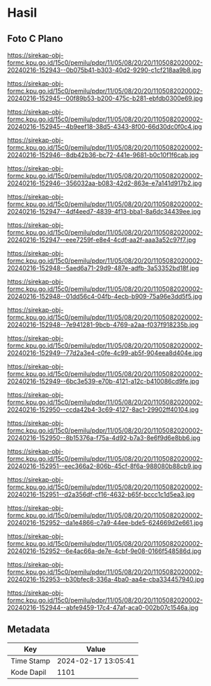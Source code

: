 # Hasil

## Foto C Plano

https://sirekap-obj-formc.kpu.go.id/15c0/pemilu/pdpr/11/05/08/20/20/1105082020002-20240216-152943--0b075b41-b303-40d2-9290-c1cf218aa9b8.jpg

https://sirekap-obj-formc.kpu.go.id/15c0/pemilu/pdpr/11/05/08/20/20/1105082020002-20240216-152945--00f89b53-b200-475c-b281-ebfdb0300e69.jpg

https://sirekap-obj-formc.kpu.go.id/15c0/pemilu/pdpr/11/05/08/20/20/1105082020002-20240216-152945--4b9eef18-38d5-4343-8f00-66d30dc0f0c4.jpg

https://sirekap-obj-formc.kpu.go.id/15c0/pemilu/pdpr/11/05/08/20/20/1105082020002-20240216-152946--8db42b36-bc72-441e-9681-b0c10f1f6cab.jpg

https://sirekap-obj-formc.kpu.go.id/15c0/pemilu/pdpr/11/05/08/20/20/1105082020002-20240216-152946--356032aa-b083-42d2-863e-e7a141d917b2.jpg

https://sirekap-obj-formc.kpu.go.id/15c0/pemilu/pdpr/11/05/08/20/20/1105082020002-20240216-152947--4df4eed7-4839-4f13-bba1-8a6dc34439ee.jpg

https://sirekap-obj-formc.kpu.go.id/15c0/pemilu/pdpr/11/05/08/20/20/1105082020002-20240216-152947--eee7259f-e8e4-4cdf-aa2f-aaa3a52c97f7.jpg

https://sirekap-obj-formc.kpu.go.id/15c0/pemilu/pdpr/11/05/08/20/20/1105082020002-20240216-152948--5aed6a71-29d9-487e-adfb-3a53352bd18f.jpg

https://sirekap-obj-formc.kpu.go.id/15c0/pemilu/pdpr/11/05/08/20/20/1105082020002-20240216-152948--01dd56c4-04fb-4ecb-b909-75a96e3dd5f5.jpg

https://sirekap-obj-formc.kpu.go.id/15c0/pemilu/pdpr/11/05/08/20/20/1105082020002-20240216-152948--7e941281-9bcb-4769-a2aa-f037f918235b.jpg

https://sirekap-obj-formc.kpu.go.id/15c0/pemilu/pdpr/11/05/08/20/20/1105082020002-20240216-152949--77d2a3e4-c0fe-4c99-ab5f-904eea8d404e.jpg

https://sirekap-obj-formc.kpu.go.id/15c0/pemilu/pdpr/11/05/08/20/20/1105082020002-20240216-152949--6bc3e539-e70b-4121-a12c-b410086cd9fe.jpg

https://sirekap-obj-formc.kpu.go.id/15c0/pemilu/pdpr/11/05/08/20/20/1105082020002-20240216-152950--ccda42b4-3c69-4127-8ac1-29902ff40104.jpg

https://sirekap-obj-formc.kpu.go.id/15c0/pemilu/pdpr/11/05/08/20/20/1105082020002-20240216-152950--8b15376a-f75a-4d92-b7a3-8e6f9d6e8bb6.jpg

https://sirekap-obj-formc.kpu.go.id/15c0/pemilu/pdpr/11/05/08/20/20/1105082020002-20240216-152951--eec366a2-806b-45cf-8f6a-988080b88cb9.jpg

https://sirekap-obj-formc.kpu.go.id/15c0/pemilu/pdpr/11/05/08/20/20/1105082020002-20240216-152951--d2a356df-cf16-4632-b65f-bccc1c1d5ea3.jpg

https://sirekap-obj-formc.kpu.go.id/15c0/pemilu/pdpr/11/05/08/20/20/1105082020002-20240216-152952--da1e4866-c7a9-44ee-bde5-624669d2e661.jpg

https://sirekap-obj-formc.kpu.go.id/15c0/pemilu/pdpr/11/05/08/20/20/1105082020002-20240216-152952--6e4ac66a-de7e-4cbf-9e08-0166f548586d.jpg

https://sirekap-obj-formc.kpu.go.id/15c0/pemilu/pdpr/11/05/08/20/20/1105082020002-20240216-152953--b30bfec8-336a-4ba0-aa4e-cba334457940.jpg

https://sirekap-obj-formc.kpu.go.id/15c0/pemilu/pdpr/11/05/08/20/20/1105082020002-20240216-152944--abfe9459-17c4-47af-aca0-002b07c1546a.jpg


## Metadata

| Key        | Value               |
| ---------- | ------------------- |
| Time Stamp | 2024-02-17 13:05:41 |
| Kode Dapil | 1101                |



